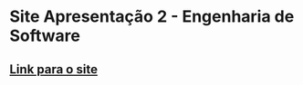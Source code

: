 # Site Apresentação 2 - Engenharia de Software

## [Link para o site](https://ronaldpereira.github.io/Apresentacao-3-Engenharia-de-Software/)
